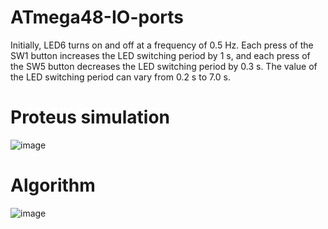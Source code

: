 # ATmega48-IO-ports
<p style="text-align=justify;">Initially, LED6 turns on and off at a frequency of 0.5 Hz. Each press of the SW1 button increases the LED switching period by 1 s, and each press of the SW5 button decreases the LED switching period by 0.3 s. The value of the LED switching period can vary from 0.2 s to 7.0 s.</p>

# Proteus simulation
![image](https://user-images.githubusercontent.com/65315002/226183552-2de188d2-ebf3-4cb7-855d-f6a696c3f71e.png)


# Algorithm
![image](https://user-images.githubusercontent.com/65315002/226183600-59137224-b54d-4b50-8108-bbd0955c3343.png)
